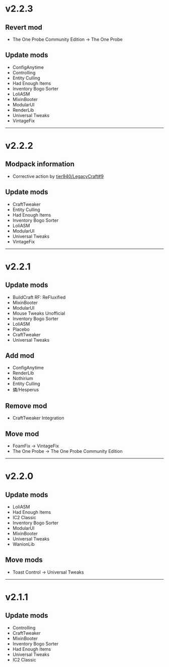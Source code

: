 # v2.2.3
## Revert mod
- The One Probe Community Edition -> The One Probe

## Update mods
- ConfigAnytime
- Controlling
- Entity Culling
- Had Enough Items
- Inventory Bogo Sorter
- LoliASM
- MixinBooter
- ModularUI
- RenderLib
- Universal Tweaks
- VintageFix

* * *

# v2.2.2
## Modpack information
- Corrective action by [tier940/LegacyCraft#9](https://github.com/tier940/LegacyCraft/issues/9)

## Update mods
- CraftTweaker
- Entity Culling
- Had Enough Items
- Inventory Bogo Sorter
- LoliASM
- ModularUI
- Universal Tweaks
- VintageFix


* * *

# v2.2.1
## Update mods
- BuildCraft RF: ReFluxified
- MixinBooter
- ModularUI
- Mouse Tweaks Unofficial
- Inventory Bogo Sorter
- LoliASM
- Placebo
- CraftTweaker
- Universal Tweaks

## Add mod
- ConfigAnytime
- RenderLib
- Nothirium
- Entity Culling
- 燐/Hesperus

## Remove mod
- CraftTweaker Integration

## Move mod
- Foam​Fix -> VintageFix
- The One Probe -> The One Probe Community Edition

* * *

# v2.2.0
## Update mods
- LoliASM
- Had Enough Items
- IC2 Classic
- Inventory Bogo Sorter
- ModularUI
- MixinBooter
- Universal Tweaks
- WanionLib

## Move mods
- Toast Control -> Universal Tweaks

* * *

# v2.1.1
## Update mods
- Controlling
- CraftTweaker
- MixinBooter
- Inventory Bogo Sorter
- Had Enough Items
- Universal Tweaks
- IC2 Classic
